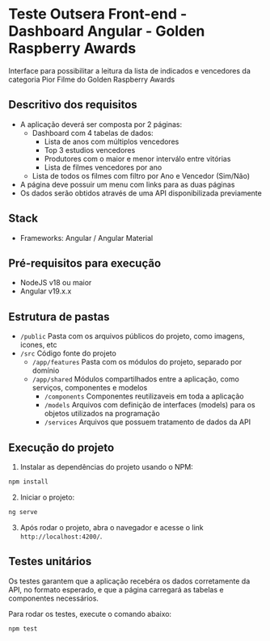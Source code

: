 
# Teste Outsera Front-end - Dashboard Angular - Golden Raspberry Awards
Interface para possibilitar a leitura da lista de indicados e vencedores da
categoria Pior Filme do Golden Raspberry Awards

## Descritivo dos requisitos
- A aplicação deverá ser composta por 2 páginas:
    - Dashboard com 4 tabelas de dados: 
        - Lista de anos com múltiplos vencedores
        - Top 3 estudios vencedores
        - Produtores com o maior e menor interválo entre vitórias
        - Lista de filmes vencedores por ano
    - Lista de todos os filmes com filtro por Ano e Vencedor (Sim/Não)
- A página deve possuir um menu com links para as duas páginas
- Os dados serão obtidos através de uma API disponibilizada previamente

## Stack
- Frameworks: Angular / Angular Material

## Pré-requisitos para execução
- NodeJS v18 ou maior
- Angular v19.x.x

## Estrutura de pastas
- `/public`  Pasta com os arquivos públicos do projeto, como imagens, icones, etc
- `/src`  Código fonte do projeto
    - `/app/features`  Pasta com os módulos do projeto, separado por domínio
    - `/app/shared`  Módulos compartilhados entre a aplicação, como serviços, componentes e modelos
        - `/components`  Componentes reutilizaveis em toda a aplicação
        - `/models`  Arquivos com definição de interfaces (models) para os objetos utilizados na programação
        - `/services`  Arquivos que possuem tratamento de dados da API

## Execução do projeto
1. Instalar as dependências do projeto usando o NPM:
```bash
npm install
```

2. Iniciar o projeto:
```bash
ng serve
```

3. Após rodar o projeto, abra o navegador e acesse o link `http://localhost:4200/`.


## Testes unitários
Os testes garantem que a aplicação recebéra os dados corretamente da API, no formato esperado, e que a página carregará as tabelas e componentes necessários.

Para rodar os testes, execute o comando abaixo:
```bash
npm test
```